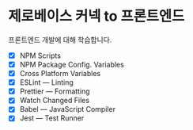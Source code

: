 # 제로베이스 커넥 to 프론트엔드

프론트엔드 개발에 대해 학습합니다.

- [x] NPM Scripts
- [x] NPM Package Config. Variables
- [x] Cross Platform Variables
- [x] ESLint — Linting
- [x] Prettier — Formatting
- [x] Watch Changed Files
- [x] Babel — JavaScript Compiler
- [x] Jest — Test Runner
